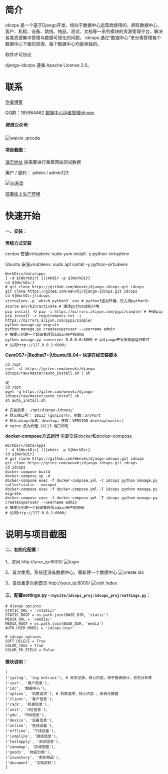 # 简介
idcops 是一个基于Django开发，倾向于数据中心运营商使用的，拥有数据中心、客户、机柜、设备、跳线、物品、测试、文档等一系列模块的资源管理平台，解决各类资源集中管理与数据可视化的问题。
idcops 通过“数据中心”来分类管理每个数据中心下面的资源，每个数据中心均是单独的。

软件许可协议

django-idcops 遵循 Apache License 2.0。


# 联系

[作者博客](https://www.iloxp.com)

QQ群：185964462
[数据中心运维管理idcops](https://jq.qq.com/?_wv=1027&k=5SVIbPP)

##### 微信公众号:

![weixin_qrcode](https://gitee.com/wenvki/django-idcops/raw/master/screenshots/qrcode_for_weixin.jpg)

#### 项目截图：

[演示地址](http://idcops.iloxp.com/) 按需要进行重置网站测试数据

用户 / 密码： admin / admin123

![仪表盘](https://gitee.com/wenvki/django-idcops/raw/master/screenshots/2018-12-25_173535.jpg)

[部署线上生产环境](https://www.iloxp.com/archive/2390/)

# 快速开始

#### 一、安装：

**传统方式安装**

centos 安装virtualenv: sudo yum install -y python-virtualenv

Ubuntu 安装virutalenv: sudo apt install -y python-virtualenv

```
WorkDir=/data/apps
[ -d ${WorkDir} ]||mkdir -p ${WorkDir}
cd ${WorkDir}
# git clone https://github.com/Wenvki/django-idcops.git idcops
git clone https://gitee.com/wenvki/django-idcops.git idcops
cd ${WorkDir}/idcops
virtualenv -p `which python3` env # python3虚拟环境，仅支持python3+
source env/bin/activate # 激活python虚拟环境
pip install -U pip -i https://mirrors.aliyun.com/pypi/simple/ # 升级pip
pip install -r requirements.txt -i https://mirrors.aliyun.com/pypi/simple/ 
python manage.py migrate
python manage.py createsuperuser --username admin
# 按提示创建一个超级管理员admin用户和密码
python manage.py runserver 0.0.0.0:8000 # 以django开发服务器运行软件
# 访问http://127.0.0.1:8000/
```

**CentOS7+|Redhat7+|Ubuntu18.04+ 快速在线安装脚本**
```
cd /opt
curl -sL https://gitee.com/wenvki/django-idcops/raw/master/auto_install.sh | sh

或
cd /opt
wget -q https://gitee.com/wenvki/django-idcops/raw/master/auto_install.sh
sh auto_install.sh

# 安装目录： /opt/django-idcops/ 
# 默认端口号： 18113 (gunicorn)，参数：SrvPort
# 默认idcops版本：develop，参数：VERSION develop[master]
# nginx 反向代理 18113 端口即可
```

**docker-compose方式运行**
需要安装docker和docker-compose
```
WorkDir=/data/apps
[ -d ${WorkDir} ]||mkdir -p ${WorkDir}
cd ${WorkDir}
# git clone https://github.com/Wenvki/django-idcops.git idcops
git clone https://gitee.com/wenvki/django-idcops.git idcops
cd idcops
docker-compose build
docker-compose up -d
docker-compose exec -f docker-compose.yml -T idcops python manage.py collectstatic --noinput
docker-compose exec -f docker-compose.yml -T idcops python manage.py migrate
docker-compose exec -f docker-compose.yml -T idcops python manage.py createsuperuser --username admin
# 按提示创建一个超级管理员admin用户和密码
# 访问http://127.0.0.1:8000/
```


# 说明与项目截图

#### 二、初始化配置：

1、访问 http://your_ip:8000/
![login](https://gitee.com/wenvki/django-idcops/raw/master/screenshots/0001.png)


2、首次使用，系统还没有数据中心，需新建一个数据中心
![create idc](https://gitee.com/wenvki/django-idcops/raw/master/screenshots/0002.png)


3、自动重定向到首页 http://your_ip:8000/
![visit index](https://gitee.com/wenvki/django-idcops/raw/master/screenshots/0003.png)



#### 三、配置settings.py `~/mysite/idcops_proj/idcops_proj/settings.py`：

```
# django options
STATIC_URL = '/static/'
STATIC_ROOT = os.path.join(BASE_DIR, 'static')
MEDIA_URL = '/media/'
MEDIA_ROOT = os.path.join(BASE_DIR, 'media')
AUTH_USER_MODEL = 'idcops.User'

# idcops options
SOFT_DELELE = True
COLOR_TAGS = True
COLOR_FK_FIELD = False

```


#### 模块说明：

```
[
('syslog', 'log entries'), # 日志记录，核心内容，用于报表统计，日志分析等
('user', '用户信息'),
('idc', '数据中心'),  
('option', '机房选项'), # 机房选项，核心内容 ，系统元数据
('client', '客户信息'),
('rack', '机柜信息'),
('unit', 'U位信息'),
('pdu', 'PDU信息'),
('device', '设备信息'),
('online', '在线设备'),
('offline', '下线设备'),
('jumpline', '跳线信息'),
('testapply', '测试信息'),
('zonemap', '区域视图'),
('goods', '物品分类'),
('inventory', '库存物品'),
('document', '文档资料')
]
```

